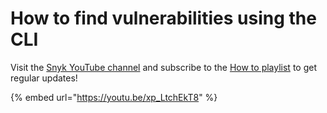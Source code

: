 # How to find vulnerabilities using the CLI

Visit the [Snyk YouTube channel](https://www.youtube.com/c/Snyksec/featured) and subscribe to the [How to playlist](https://www.youtube.com/playlist?list=PLQ6IC7glz4-Wx04FnHfWfN3Jjddqo2YFJ) to get regular updates!

{% embed url="https://youtu.be/xp_LtchEkT8" %}
